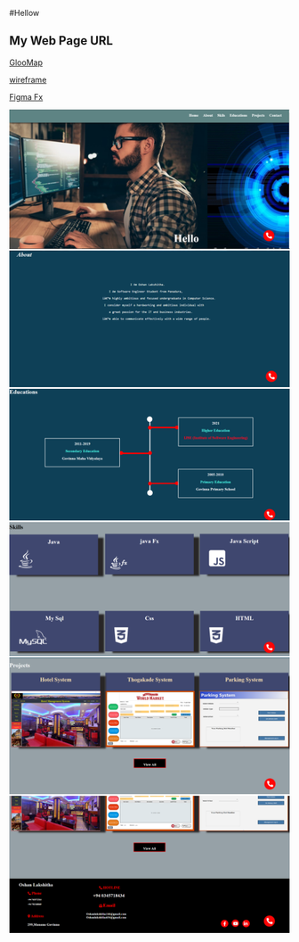 #Hellow
<h2>My Web Page URL</h2>
<a href="https://www.gloomaps.com/wMN2bYrVTo">GlooMap</a>
<p></p>
<a href="https://wireframe.cc/2bajp5">wireframe</a>
<p></p>
<a href="https://www.figma.com/file/FrlPt2VVLfT0xMQcsTvvrx/Untitled?node-id=0%3A3">Figma Fx</a>

![Image of yaktocat](home.PNG)
![Image of yaktocat](about.png)
![Image of yaktocat](Educations.PNG)
![Image of yaktocat](Skills.PNG)
![Image of yaktocat](Projects.PNG)
![Image of yaktocat](contact.PNG)